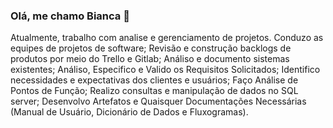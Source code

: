 ### Olá, me chamo Bianca 👋

Atualmente, trabalho com analise e gerenciamento de projetos.
Conduzo as equipes de projetos de software;
Revisão e construção backlogs de produtos por meio do Trello e Gitlab;
Análiso e documento sistemas existentes; 
Análiso, Especifico e Valido os Requisitos Solicitados;
Identifico necessidades e expectativas dos clientes e usuários; 
Faço Análise de Pontos de Função; 
Realizo consultas e manipulação de dados no SQL server;
Desenvolvo Artefatos e Quaisquer Documentações Necessárias (Manual de Usuário, Dicionário de Dados e Fluxogramas).
